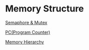 # Memory Structure

[Semaphore & Mutex](Memory%20Structure%20aeeb9607c6d647959835586be970299f/Semaphore%20&%20Mutex%20ce9beec01ce4462583cbc4c7c60cbe3d.md)

[PC(Program Counter)](Memory%20Structure%20aeeb9607c6d647959835586be970299f/PC(Program%20Counter)%20b30848e1607b42cb99b3feb588bc6a90.md)

[Memory Hierarchy](Memory%20Structure%20aeeb9607c6d647959835586be970299f/Memory%20Hierarchy%202987afa1e7164c5b880394fcaf646f0d.md)